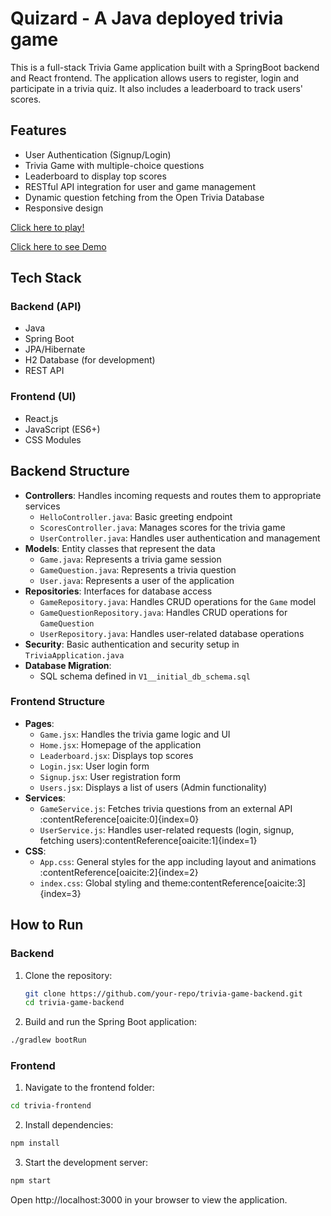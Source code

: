 # Quizard - A Java deployed trivia game

This is a full-stack Trivia Game application built with a SpringBoot backend and React frontend. The application allows users to register, login and participate in a trivia quiz. It also includes a leaderboard to track users' scores.

## Features

- User Authentication (Signup/Login)
- Trivia Game with multiple-choice questions
- Leaderboard to display top scores
- RESTful API integration for user and game management
- Dynamic question fetching from the Open Trivia Database
- Responsive design

[Click here to play!](https://trivia-react-latest.onrender.com/signup)


[Click here to see Demo](https://drive.google.com/uc?export=download&id=1lw9zjJxciPdYHFaTuw1iVjiXwAy_71cp)


## Tech Stack

### Backend (API)
- Java
- Spring Boot
- JPA/Hibernate
- H2 Database (for development)
- REST API

### Frontend (UI)
- React.js
- JavaScript (ES6+)
- CSS Modules

## Backend Structure

- **Controllers**: Handles incoming requests and routes them to appropriate services
  - `HelloController.java`: Basic greeting endpoint
  - `ScoresController.java`: Manages scores for the trivia game
  - `UserController.java`: Handles user authentication and management
- **Models**: Entity classes that represent the data
  - `Game.java`: Represents a trivia game session
  - `GameQuestion.java`: Represents a trivia question
  - `User.java`: Represents a user of the application
- **Repositories**: Interfaces for database access
  - `GameRepository.java`: Handles CRUD operations for the `Game` model
  - `GameQuestionRepository.java`: Handles CRUD operations for `GameQuestion`
  - `UserRepository.java`: Handles user-related database operations
- **Security**: Basic authentication and security setup in `TriviaApplication.java`
- **Database Migration**: 
  - SQL schema defined in `V1__initial_db_schema.sql`

### Frontend Structure

- **Pages**:
  - `Game.jsx`: Handles the trivia game logic and UI
  - `Home.jsx`: Homepage of the application
  - `Leaderboard.jsx`: Displays top scores
  - `Login.jsx`: User login form
  - `Signup.jsx`: User registration form
  - `Users.jsx`: Displays a list of users (Admin functionality)
- **Services**:
  - `GameService.js`: Fetches trivia questions from an external API&#8203;:contentReference[oaicite:0]{index=0}
  - `UserService.js`: Handles user-related requests (login, signup, fetching users)&#8203;:contentReference[oaicite:1]{index=1}
- **CSS**:
  - `App.css`: General styles for the app including layout and animations&#8203;:contentReference[oaicite:2]{index=2}
  - `index.css`: Global styling and theme&#8203;:contentReference[oaicite:3]{index=3}

## How to Run

### Backend
1. Clone the repository:
   ```bash
   git clone https://github.com/your-repo/trivia-game-backend.git
   cd trivia-game-backend
   ```


2. Build and run the Spring Boot application:
```bash
./gradlew bootRun
```


### Frontend
1. Navigate to the frontend folder:
```bash
cd trivia-frontend
```
2. Install dependencies:
```bash
npm install
```
3. Start the development server:
```bash
npm start
```
Open http://localhost:3000 in your browser to view the application.
